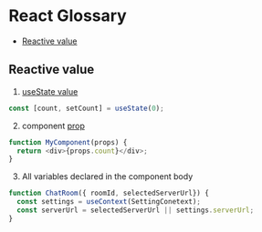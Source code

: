 # React Glossary

- [Reactive value](#reactive-value)

## Reactive value

1. [useState value](react-hooks-usestate.md)

```js
const [count, setCount] = useState(0);
```

2. component [prop](react-component-props.md)

```js
function MyComponent(props) {
  return <div>{props.count}</div>;
}
```

3. All variables declared in the component body

```js
function ChatRoom({ roomId, selectedServerUrl}) {
  const settings = useContext(SettingConetext);
  const serverUrl = selectedServerUrl || settings.serverUrl;
}
```
